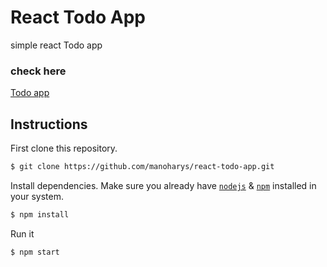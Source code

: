 # React Todo App

simple react Todo app

### check here
 <a href="https://manoharys.github.io/react-todo-app/">Todo app</a>


## Instructions

First clone this repository.
```bash
$ git clone https://github.com/manoharys/react-todo-app.git
```

Install dependencies. Make sure you already have [`nodejs`](https://nodejs.org/en/) & [`npm`](https://www.npmjs.com/) installed in your system.
```bash
$ npm install 
```

Run it
```bash
$ npm start 
```
